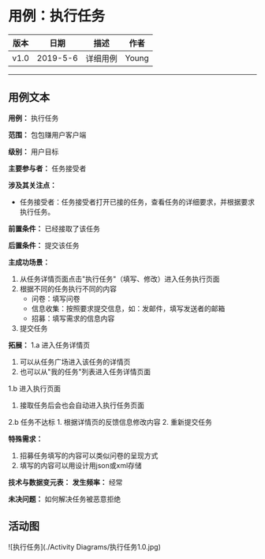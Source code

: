 # 用例：执行任务

| 版本 |   日期    | 描述 |  作者   |
| :--: | :-------: | :--: | :-----: |
| v1.0 | 2019-5-6 | 详细用例 | Young |

---
## 用例文本
**用例：** 执行任务

**范围：** 包包赚用户客户端

**级别：** 用户目标

**主要参与者：** 任务接受者

**涉及其关注点：**

- 任务接受者：任务接受者打开已接的任务，查看任务的详细要求，并根据要求执行任务。

**前置条件：**
已经接取了该任务

**后置条件：**
提交该任务

**主成功场景：**
1. 从任务详情页面点击"执行任务"（填写、修改）进入任务执行页面
2. 根据不同的任务执行不同的内容
    - 问卷：填写问卷
    - 信息收集：按照要求提交信息，如：发邮件，填写发送者的邮箱
    - 招募：填写需求的信息内容
3. 提交任务

**拓展：**
1.a 进入任务详情页
   1. 可以从任务广场进入该任务的详情页
   2. 也可以从"我的任务"列表进入任务详情页面

1.b 进入执行页面
   1. 接取任务后会也会自动进入执行任务页面

2.b 任务不达标
    1. 根据详情页的反馈信息修改内容
    2. 重新提交任务


**特殊需求：**
1. 招募任务填写的内容可以类似问卷的呈现方式
2. 填写的内容可以用设计用json或xml存储

**技术与数据变元表：**
**发生频率：** 经常

**未决问题：**
如何解决任务被恶意拒绝

## 活动图

![执行任务](./Activity Diagrams/执行任务1.0.jpg)